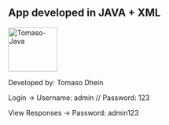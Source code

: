 ## App developed in JAVA + XML

<img align="center" alt="Tomaso-Java" height="90" width="100" src="https://cdn.jsdelivr.net/gh/devicons/devicon@latest/icons/java/java-original.svg"/>

Developed by: Tomaso Dhein

Login -> Username: admin // Password: 123

View Responses -> Password: admin123
